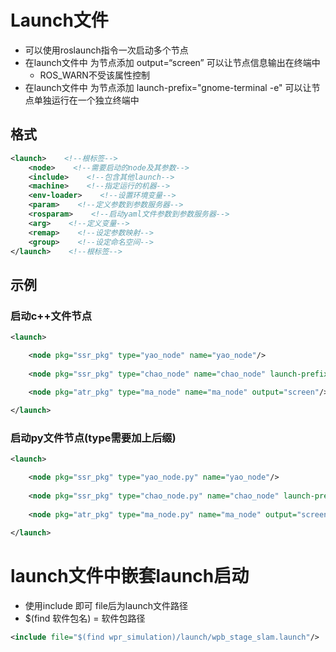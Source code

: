 # Launch文件

- 可以使用roslaunch指令一次启动多个节点
- 在launch文件中 为节点添加 output=“screen” 可以让节点信息输出在终端中
  - ROS_WARN不受该属性控制
- 在launch文件中 为节点添加 launch-prefix="gnome-terminal -e" 可以让节点单独运行在一个独立终端中

## 格式

```xml
<launch>    <!--根标签-->
    <node>    <!--需要启动的node及其参数-->
    <include>    <!--包含其他launch-->
    <machine>    <!--指定运行的机器-->
    <env-loader>    <!--设置环境变量-->
    <param>    <!--定义参数到参数服务器-->
    <rosparam>    <!--启动yaml文件参数到参数服务器-->
    <arg>    <!--定义变量-->
    <remap>    <!--设定参数映射-->
    <group>    <!--设定命名空间-->
</launch>    <!--根标签-->
```

## 示例

### 启动c++文件节点

```xml
<launch>

    <node pkg="ssr_pkg" type="yao_node" name="yao_node"/>
    
    <node pkg="ssr_pkg" type="chao_node" name="chao_node" launch-prefix="gnome-terminal -e"/>
    
    <node pkg="atr_pkg" type="ma_node" name="ma_node" output="screen"/>

</launch>
```

### 启动py文件节点(type需要加上后缀)

```xml
<launch>

    <node pkg="ssr_pkg" type="yao_node.py" name="yao_node"/>
    
    <node pkg="ssr_pkg" type="chao_node.py" name="chao_node" launch-prefix="gnome-terminal -e"/>
    
    <node pkg="atr_pkg" type="ma_node.py" name="ma_node" output="screen"/>

</launch>
```

# launch文件中嵌套launch启动

- 使用include 即可  file后为launch文件路径
- $(find 软件包名) = 软件包路径

```xml
<include file="$(find wpr_simulation)/launch/wpb_stage_slam.launch"/>
```

